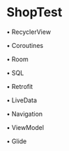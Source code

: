 # ShopTest

 • RecyclerView
 
 • Coroutines
 
 • Room 
 
 • SQL 
 
 • Retrofit
 
 • LiveData
 
 • Navigation 
 
 • ViewModel
 
 • Glide
